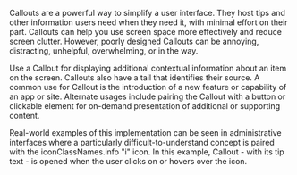 Callouts are a powerful way to simplify a user interface. They host tips and other information users need when they need it, with minimal effort on their part. Callouts can help you use screen space more effectively and reduce screen clutter. However, poorly designed Callouts can be annoying, distracting, unhelpful, overwhelming, or in the way.

Use a Callout for displaying additional contextual information about an item on the screen. Callouts also have a tail that identifies their source. A common use for Callout is the introduction of a new feature or capability of an app or site. Alternate usages include pairing the Callout with a button or clickable element for on-demand presentation of additional or supporting content.

Real-world examples of this implementation can be seen in administrative interfaces where a particularly difficult-to-understand concept is paired with the iconClassNames.info "i" icon. In this example, Callout - with its tip text - is opened when the user clicks on or hovers over the icon.